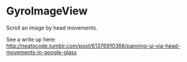 GyroImageView
=============

Scroll an image by head movements.

See a write up here:  
http://neatocode.tumblr.com/post/61376910366/panning-ui-via-head-movements-in-google-glass
